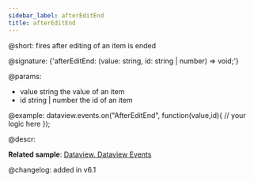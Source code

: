 ```yaml
---
sidebar_label: afterEditEnd
title: afterEditEnd
---          
```


@short: fires after editing of an item is ended

@signature: {'afterEditEnd: (value: string, id: string | number) => void;'}

@params:
- value		string		the value of an item
- id		string | number		the id of an item

@example:
dataview.events.on("AfterEditEnd", function(value,id){
	// your logic here
});

@descr:

**Related sample**: [Dataview. Dataview Events](https://snippet.dhtmlx.com/2d74uyoh)

@changelog: added in v6.1
